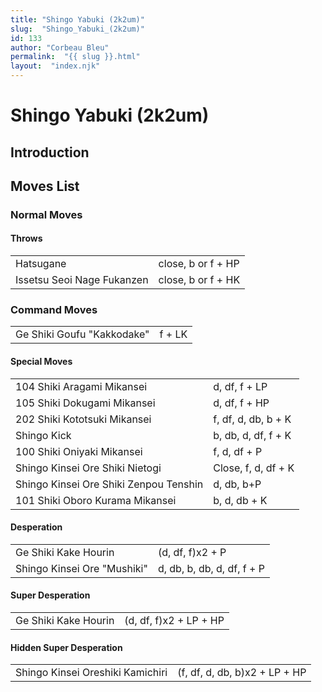 ```yaml
---
title: "Shingo Yabuki (2k2um)"
slug:  "Shingo_Yabuki_(2k2um)"
id: 133
author: "Corbeau Bleu"
permalink:  "{{ slug }}.html"
layout:  "index.njk"
---
```


# Shingo Yabuki (2k2um)

## Introduction

## Moves List

### Normal Moves

#### Throws

|                            |                    |
|----------------------------|--------------------|
| Hatsugane                  | close, b or f + HP |
| Issetsu Seoi Nage Fukanzen | close, b or f + HK |

### Command Moves

|                            |        |
|----------------------------|--------|
| Ge Shiki Goufu "Kakkodake" | f + LK |

#### Special Moves

|                                        |                     |
|----------------------------------------|---------------------|
| 104 Shiki Aragami Mikansei             | d, df, f + LP       |
| 105 Shiki Dokugami Mikansei            | d, df, f + HP       |
| 202 Shiki Kototsuki Mikansei           | f, df, d, db, b + K |
| Shingo Kick                            | b, db, d, df, f + K |
| 100 Shiki Oniyaki Mikansei             | f, d, df + P        |
| Shingo Kinsei Ore Shiki Nietogi        | Close, f, d, df + K |
| Shingo Kinsei Ore Shiki Zenpou Tenshin | d, db, b+P          |
| 101 Shiki Oboro Kurama Mikansei        | b, d, db + K        |

#### Desperation

|                             |                            |
|-----------------------------|----------------------------|
| Ge Shiki Kake Hourin        | (d, df, f)x2 + P           |
| Shingo Kinsei Ore "Mushiki" | d, db, b, db, d, df, f + P |

#### Super Desperation

|                      |                        |
|----------------------|------------------------|
| Ge Shiki Kake Hourin | (d, df, f)x2 + LP + HP |

#### Hidden Super Desperation

|                                  |                               |
|----------------------------------|-------------------------------|
| Shingo Kinsei Oreshiki Kamichiri | (f, df, d, db, b)x2 + LP + HP |

